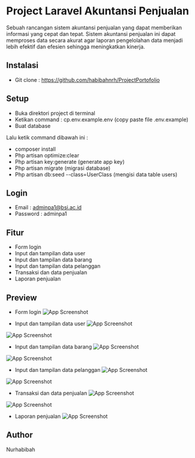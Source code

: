 # Project Laravel Akuntansi Penjualan

Sebuah rancangan sistem akuntansi penjualan yang dapat memberikan informasi yang cepat dan tepat. Sistem akuntansi penjualan ini dapat memproses data secara akurat agar laporan pengelolahan data menjadi lebih efektif dan efesien sehingga meningkatkan kinerja.

## Instalasi

-   Git clone :
    https://github.com/habibahnrh/ProjectPortofolio

## Setup

-   Buka direktori project di terminal
-   Ketikan command : cp.env.example.env (copy paste file .env.example)
-   Buat database

Lalu ketik command dibawah ini :

-   composer install
-   Php artisan optimize:clear
-   Php artisan key:generate (generate app key)
-   Php artisan migrate (migrasi database)
-   Php artisan db:seed --class=UserClass (mengisi data table users)

## Login

-   Email : adminpa1@bsi.ac.id
-   Password : adminpa1

## Fitur

-   Form login
-   Input dan tampilan data user
-   Input dan tampilan data barang
-   Input dan tampilan data pelanggan
-   Transaksi dan data penjualan
-   Laporan penjualan

## Preview

-   Form login
    ![App Screenshot](./public/readme/01.jpg)

-   Input dan tampilan data user
    ![App Screenshot](./public/readme/02.jpg)

![App Screenshot](./public/readme/03.jpg)

-   Input dan tampilan data barang
    ![App Screenshot](./public/readme/04.jpg)

![App Screenshot](./public/readme/05.jpg)

-   Input dan tampilan data pelanggan
    ![App Screenshot](./public/readme/06.jpg)

![App Screenshot](./public/readme/07.jpg)

-   Transaksi dan data penjualan
    ![App Screenshot](./public/readme/08.jpg)

![App Screenshot](./public/readme/09.jpg)

-   Laporan penjualan
    ![App Screenshot](./public/readme/10.jpg)

## Author

Nurhabibah
